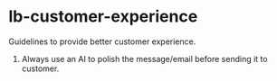 # lb-customer-experience
Guidelines to provide better customer experience.

1. Always use an AI to polish the message/email before sending it to customer.
